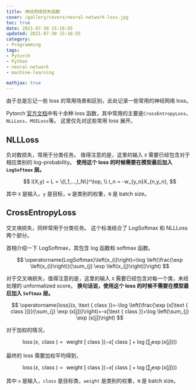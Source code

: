 ```yaml
---
title: 神经网络损失函数
cover: /gallery/covers/neural-network-loss.jpg
toc: true
date: 2021-07-30 15:16:55
updated: 2021-07-30 15:16:55
category:
- Programming
tags:
- Pytorch
- Python
- neural-network
- machine-learning

mathjax: true
---
```

<!-- omit in toc -->

由于总是忘记一些 loss 的常用场景和区别，此处记录一些常用的神经网络 loss。

<!-- more -->

Pytorch [官方文档](https://pytorch.org/docs/stable/nn.html#loss-functions)中有十余种 loss 函数，其中常用的主要是`CrossEntropyLoss`、`NLLLoss`、`MSELoss`等。
这里仅先对这些常用 loss 展开。

## NLLLoss

负对数损失，常用于分类任务。
值得注意的是，这里的输入 `X` 需要已经包含对于相应类别的 log-probability。
**使用这个 loss 的时候需要在模型最后加入 `LogSoftmax` 层。**

$$ 
l(X,y) = L = \{l_1,...,l_N\}^\top, \\
l_n = -w_{y_n}X_{n,y_n},
$$

其中 `X` 是输入，`y` 是目标，`w` 是类别的权重，`N` 是 batch size。

## CrossEntropyLoss

交叉墒损失，同样常用于分类任务。
这个标准结合了 LogSoftmax 和 NLLLoss 两个部分。

首相介绍一下 LogSoftmax，其包含 log 函数和 softmax 函数。

$$
\operatorname{LogSoftmax}\left(x_{i}\right)=\log \left(\frac{\exp \left(x_{i}\right)}{\sum_{j} \exp \left(x_{j}\right)}\right)
$$

对于交叉墒损失，值得注意的是，这里的输入 `X` 需要已经包含对每一个类，未经处理的 unformalized score。
**换句话说，使用这个 loss 的时候不需要在模型最后加入 `Softmax` 层。**

$$ 
\operatorname{loss}(x, \text { class })=-\log \left(\frac{\exp (x[\text { class }])}{\sum_{j} \exp (x[j])}\right)=-x[\text { class }]+\log \left(\sum_{j} \exp (x[j])\right)
$$

对于加权的情况，

$$
\operatorname{loss}(x, \text { class })=\text { weight }[\text { class }]\left(-x[\text { class }]+\log \left(\sum_{j} \exp (x[j])\right)\right)
$$

最终的 loss 需要加权平均得到，

$$
\operatorname{loss}(x, \text { class })=\text { weight }[\text { class }]\left(-x[\text { class }]+\log \left(\sum_{j} \exp (x[j])\right)\right)
$$

其中 `x` 是输入，`class` 是目标类，`weight` 是类别的权重，`N` 是 batch size。

